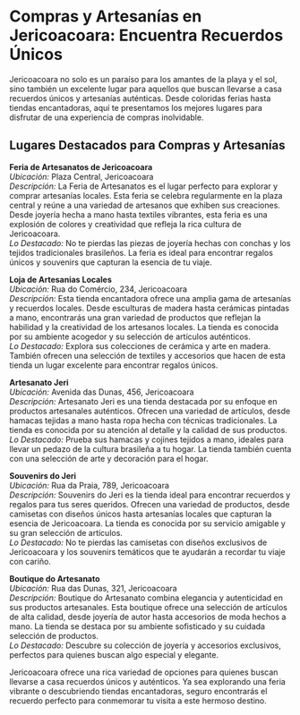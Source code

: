 # Compras y Artesanías en Jericoacoara: Encuentra Recuerdos Únicos

Jericoacoara no solo es un paraíso para los amantes de la playa y el sol, sino también un excelente lugar para aquellos que buscan llevarse a casa recuerdos únicos y artesanías auténticas. Desde coloridas ferias hasta tiendas encantadoras, aquí te presentamos los mejores lugares para disfrutar de una experiencia de compras inolvidable.

## Lugares Destacados para Compras y Artesanías

**Feria de Artesanatos de Jericoacoara**  
 _Ubicación:_ Plaza Central, Jericoacoara  
 _Descripción:_ La Feria de Artesanatos es el lugar perfecto para explorar y comprar artesanías locales. Esta feria se celebra regularmente en la plaza central y reúne a una variedad de artesanos que exhiben sus creaciones. Desde joyería hecha a mano hasta textiles vibrantes, esta feria es una explosión de colores y creatividad que refleja la rica cultura de Jericoacoara.  
 _Lo Destacado:_ No te pierdas las piezas de joyería hechas con conchas y los tejidos tradicionales brasileños. La feria es ideal para encontrar regalos únicos y souvenirs que capturan la esencia de tu viaje.

**Loja de Artesanias Locales**  
 _Ubicación:_ Rua do Comércio, 234, Jericoacoara  
 _Descripción:_ Esta tienda encantadora ofrece una amplia gama de artesanías y recuerdos locales. Desde esculturas de madera hasta cerámicas pintadas a mano, encontrarás una gran variedad de productos que reflejan la habilidad y la creatividad de los artesanos locales. La tienda es conocida por su ambiente acogedor y su selección de artículos auténticos.  
 _Lo Destacado:_ Explora sus colecciones de cerámica y arte en madera. También ofrecen una selección de textiles y accesorios que hacen de esta tienda un lugar excelente para encontrar regalos únicos.

**Artesanato Jeri**  
 _Ubicación:_ Avenida das Dunas, 456, Jericoacoara  
 _Descripción:_ Artesanato Jeri es una tienda destacada por su enfoque en productos artesanales auténticos. Ofrecen una variedad de artículos, desde hamacas tejidas a mano hasta ropa hecha con técnicas tradicionales. La tienda es conocida por su atención al detalle y la calidad de sus productos.  
 _Lo Destacado:_ Prueba sus hamacas y cojines tejidos a mano, ideales para llevar un pedazo de la cultura brasileña a tu hogar. La tienda también cuenta con una selección de arte y decoración para el hogar.

**Souvenirs do Jeri**  
 _Ubicación:_ Rua da Praia, 789, Jericoacoara  
 _Descripción:_ Souvenirs do Jeri es la tienda ideal para encontrar recuerdos y regalos para tus seres queridos. Ofrecen una variedad de productos, desde camisetas con diseños únicos hasta artesanías locales que capturan la esencia de Jericoacoara. La tienda es conocida por su servicio amigable y su gran selección de artículos.  
 _Lo Destacado:_ No te pierdas las camisetas con diseños exclusivos de Jericoacoara y los souvenirs temáticos que te ayudarán a recordar tu viaje con cariño.

**Boutique do Artesanato**  
 _Ubicación:_ Rua das Dunas, 321, Jericoacoara  
 _Descripción:_ Boutique do Artesanato combina elegancia y autenticidad en sus productos artesanales. Esta boutique ofrece una selección de artículos de alta calidad, desde joyería de autor hasta accesorios de moda hechos a mano. La tienda se destaca por su ambiente sofisticado y su cuidada selección de productos.  
 _Lo Destacado:_ Descubre su colección de joyería y accesorios exclusivos, perfectos para quienes buscan algo especial y elegante.

Jericoacoara ofrece una rica variedad de opciones para quienes buscan llevarse a casa recuerdos únicos y auténticos. Ya sea explorando una feria vibrante o descubriendo tiendas encantadoras, seguro encontrarás el recuerdo perfecto para conmemorar tu visita a este hermoso destino.
